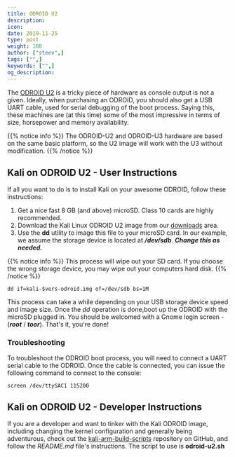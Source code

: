```yaml
---
title: ODROID U2
description:
icon:
date: 2019-11-25
type: post
weight: 100
author: ["steev",]
tags: ["",]
keywords: ["",]
og_description:
---
```


The [ODROID U2](http://www.hardkernel.com/main/products/prdt_info.php?g_code=G135341370451) is a tricky piece of hardware as console output is not a given. Ideally, when purchasing an ODROID, you should also get a USB UART cable, used for serial debugging of the boot process. Saying this, these machines are (at this time) some of the most impressive in terms of size, horsepower and memory availability.

{{% notice info %}}
The ODROID-U2 and ODROID-U3 hardware are based on the same basic platform, so the U2 image will work with the U3 without modification.
{{% /notice %}}

## Kali on ODROID U2 - User Instructions

If all you want to do is to install Kali on your awesome ODROID, follow these instructions:

1. Get a nice fast 8 GB (and above) microSD. Class 10 cards are highly recommended.
2. Download the Kali Linux ODROID U2 image from our [downloads](https://www.offensive-security.com/kali-linux-arm-images/) area.
3. Use the **dd** utility to image this file to your microSD card. In our example, we assume the storage device is located at **_/dev/sdb_**. **_Change this as needed._**

{{% notice info %}}
This process will wipe out your SD card. If you choose the wrong storage device, you may wipe out your computers hard disk.
{{% /notice %}}

```
dd if=kali-$vers-odroid.img of=/dev/sdb bs=1M
```

This process can take a while depending on your USB storage device speed and image size. Once the _dd_ operation is done,boot up the ODROID with the microSD plugged in. You should be welcomed with a Gnome login screen - (**_root_** / **_toor_**). That's it, you're done!

### Troubleshooting

To troubleshoot the ODROID boot process, you will need to connect a UART serial cable to the ODROID. Once the cable is connected, you can issue the following command to connect to the console:

```
screen /dev/ttySAC1 115200
```

## Kali on ODROID U2 - Developer Instructions

If you are a developer and want to tinker with the Kali ODROID image, including changing the kernel configuration and generally being adventurous, check out the [kali-arm-build-scripts](https://gitlab.com/kalilinux/build-scripts/kali-arm) repository on GitHub, and follow the _README.md_ file's instructions. The script to use is **odroid-u2.sh**

